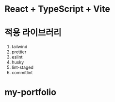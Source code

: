 # React + TypeScript + Vite

# 적용 라이브러리
1. tailwind
2. prettier
3. eslint
4. husky
5. lint-staged
6. commitlint
# my-portfolio
